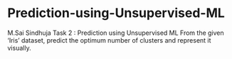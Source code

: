 # Prediction-using-Unsupervised-ML
M.Sai Sindhuja  Task 2 : Prediction using Unsupervised ML  From the given ‘Iris’ dataset, predict the optimum number of clusters and represent it visually.
